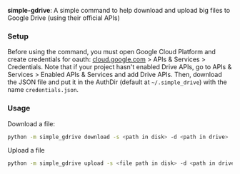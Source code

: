 **simple-gdrive**: A simple command to help download and upload big files to Google Drive (using their official APIs)

### Setup

Before using the command, you must open Google Cloud Platform and create credentials for oauth: [cloud.google.com](https://cloud.google.com) > APIs & Services > Credentials. Note that if your project hasn't enabled Drive APIs, go to APIs & Services > Enabled APIs & Services and add Drive APIs.
Then, download the JSON file and put it in the AuthDir (default at `~/.simple_drive`) with the name `credentials.json`.

### Usage

Download a file:

```bash
python -m simple_gdrive download -s <path in disk> -d <path in drive>
```

Upload a file

```bash
python -m simple_gdrive upload -s <file path in disk> -d <path in drive>
```
